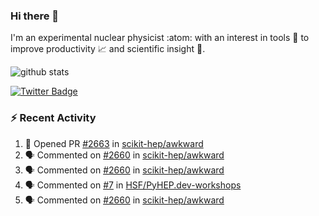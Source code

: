 ### Hi there 👋 

I'm an experimental nuclear physicist :atom: with an interest in tools :wrench: to improve productivity :chart_with_upwards_trend: and scientific insight :telescope:.

![github stats](https://github-readme-stats.vercel.app/api?username=agoose77&show_icons=true&hide_rank=true&hide_title=true&bg_color=30,e76445,904e95&text_color=efe3ec&icon_color=efe3ec)
<!--
**agoose77/agoose77** is a ✨ _special_ ✨ repository because its `README.md` (this file) appears on your GitHub profile.

Here are some ideas to get you started:

- 🔭 I’m currently working on ...
- 🌱 I’m currently learning ...
- 👯 I’m looking to collaborate on ...
- 🤔 I’m looking for help with ...
- 💬 Ask me about ...
- 📫 How to reach me: ...
- 😄 Pronouns: ...
- ⚡ Fun fact: ...
-->

[![Twitter Badge](https://img.shields.io/twitter/follow/agoose77?style=flat-square&logo=Twitter&logoColor=white&color=cornflowerblue)](https://twitter.com/agoose77)

### :zap: Recent Activity

<!--START_SECTION:activity-->
1. 💪 Opened PR [#2663](https://github.com/scikit-hep/awkward/pull/2663) in [scikit-hep/awkward](https://github.com/scikit-hep/awkward)
2. 🗣 Commented on [#2660](https://github.com/scikit-hep/awkward/pull/2660#issuecomment-1686830829) in [scikit-hep/awkward](https://github.com/scikit-hep/awkward)
3. 🗣 Commented on [#2660](https://github.com/scikit-hep/awkward/pull/2660#issuecomment-1686793020) in [scikit-hep/awkward](https://github.com/scikit-hep/awkward)
4. 🗣 Commented on [#7](https://github.com/HSF/PyHEP.dev-workshops/issues/7#issuecomment-1686604971) in [HSF/PyHEP.dev-workshops](https://github.com/HSF/PyHEP.dev-workshops)
5. 🗣 Commented on [#2660](https://github.com/scikit-hep/awkward/pull/2660#issuecomment-1686294579) in [scikit-hep/awkward](https://github.com/scikit-hep/awkward)
<!--END_SECTION:activity-->
